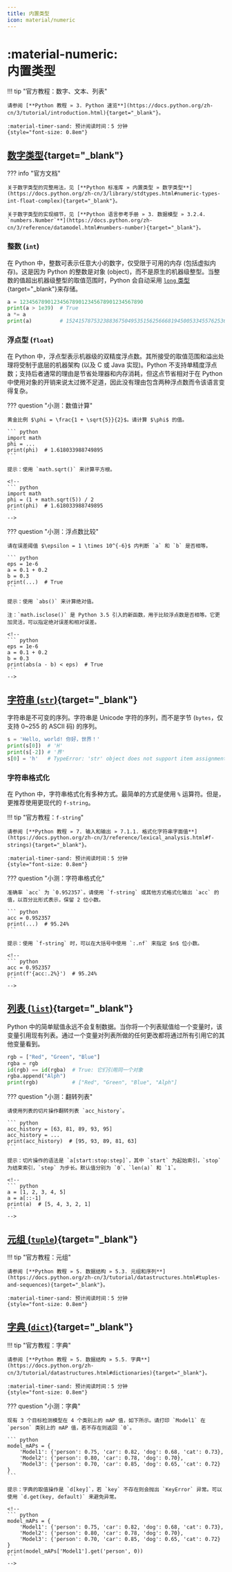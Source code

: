 ```yaml
---
title: 内置类型
icon: material/numeric
---
```


# :material-numeric:<br>内置类型

!!! tip "官方教程：数字、文本、列表"

    请参阅 [**Python 教程 » 3. Python 速览**](https://docs.python.org/zh-cn/3/tutorial/introduction.html){target="_blank"}。

    :material-timer-sand: 预计阅读时间：5 分钟
    {style="font-size: 0.8em"}

## [数字类型](https://docs.python.org/zh-cn/3/library/stdtypes.html#numeric-types-int-float-complex){target="_blank"}

??? info "官方文档"

    关于数字类型的完整用法，见 [**Python 标准库 » 内置类型 » 数字类型**](https://docs.python.org/zh-cn/3/library/stdtypes.html#numeric-types-int-float-complex){target="_blank"}。

    关于数字类型的实现细节，见 [**Python 语言参考手册 » 3. 数据模型 » 3.2.4. `numbers.Number`**](https://docs.python.org/zh-cn/3/reference/datamodel.html#numbers-number){target="_blank"}。

### 整数 (`int`)

在 Python 中，整数可表示任意大小的数字，仅受限于可用的内存 (包括虚拟内存)。这是因为 Python 的整数是对象 (object)，而不是原生的机器级整型。当整数的值超出机器级整型的取值范围时，Python 会自动采用 [`long` 类型](https://github.com/python/cpython/blob/main/Include/cpython/longintrepr.h){target="_blank"}来存储。<!-- 严谨性待审查 -->

``` python
a = 1234567890123456789012345678901234567890
print(a > 1e39)  # True
a *= a
print(a)         # 1524157875323883675049535156256668194500533455762536198787501905199875019052100
```

### 浮点型 (`float`)

在 Python 中，浮点型表示机器级的双精度浮点数。其所接受的取值范围和溢出处理将受制于底层的机器架构 (以及 C 或 Java 实现)。Python 不支持单精度浮点数；支持后者通常的理由是节省处理器和内存消耗，但这点节省相对于在 Python 中使用对象的开销来说太过微不足道，因此没有理由包含两种浮点数而令该语言变得复杂。

??? question "小测：数值计算"

    黄金比例 $\phi = \frac{1 + \sqrt{5}}{2}$。请计算 $\phi$ 的值。

    ``` python
    import math
    phi = ...
    print(phi)  # 1.618033988749895
    ```

    提示：使用 `math.sqrt()` 来计算平方根。

    <!--
    ``` python
    import math
    phi = (1 + math.sqrt(5)) / 2
    print(phi)  # 1.618033988749895
    ```
    -->

??? question "小测：浮点数比较"

    请在误差阈值 $\epsilon = 1 \times 10^{-6}$ 内判断 `a` 和 `b` 是否相等。

    ``` python
    eps = 1e-6
    a = 0.1 + 0.2
    b = 0.3
    print(...)  # True
    ```

    提示：使用 `abs()` 来计算绝对值。

    注：`math.isclose()` 是 Python 3.5 引入的新函数，用于比较浮点数是否相等。它更加灵活，可以指定绝对误差和相对误差。

    <!--
    ``` python
    eps = 1e-6
    a = 0.1 + 0.2
    b = 0.3
    print(abs(a - b) < eps)  # True
    ```
    -->

## [字符串 (`str`)](https://docs.python.org/zh-cn/3/library/stdtypes.html#textseq){target="_blank"}

字符串是不可变的序列。字符串是 Unicode 字符的序列，而不是字节 (`bytes`，仅支持 0~255 的 ASCII 码) 的序列。

``` python
s = 'Hello, world! 你好，世界！'
print(s[0])  # 'H'
print(s[-2]) # '界'
s[0] = 'h'   # TypeError: 'str' object does not support item assignment
```

### 字符串格式化

在 Python 中，字符串格式化有多种方式。最简单的方式是使用 `%` 运算符。但是，更推荐使用更现代的 `f-string`。

!!! tip "官方教程：`f-string`"

    请参阅 [**Python 教程 » 7. 输入和输出 » 7.1.1. 格式化字符串字面值**](https://docs.python.org/zh-cn/3/reference/lexical_analysis.html#f-strings){target="_blank"}。

    :material-timer-sand: 预计阅读时间：5 分钟
    {style="font-size: 0.8em"}

??? question "小测：字符串格式化"

    准确率 `acc` 为 `0.952357`。请使用 `f-string` 或其他方式格式化输出 `acc` 的值，以百分比形式表示，保留 2 位小数。

    ``` python
    acc = 0.952357
    print(...)  # 95.24%
    ```

    提示：使用 `f-string` 时，可以在大括号中使用 `:.nf` 来指定 $n$ 位小数。

    <!--
    ``` python
    acc = 0.952357
    print(f'{acc:.2%}')  # 95.24%
    ```
    -->

## [列表 (`list`)](https://docs.python.org/zh-cn/3/library/stdtypes.html#lists){target="_blank"}

Python 中的简单赋值永远不会复制数据。当你将一个列表赋值给一个变量时，该变量引用现有列表。通过一个变量对列表所做的任何更改都将通过所有引用它的其他变量看到。

``` python
rgb = ["Red", "Green", "Blue"]
rgba = rgb
id(rgb) == id(rgba)  # True: 它们引用同一个对象
rgba.append("Alph")
print(rgb)           # ["Red", "Green", "Blue", "Alph"]
```

??? question "小测：翻转列表"

    请使用列表的切片操作翻转列表 `acc_history`。

    ``` python
    acc_history = [63, 81, 89, 93, 95]
    acc_history = ...
    print(acc_history)  # [95, 93, 89, 81, 63]
    ```

    提示：切片操作的语法是 `a[start:stop:step]`，其中 `start` 为起始索引，`stop` 为结束索引，`step` 为步长。默认值分别为 `0`、`len(a)` 和 `1`。

    <!--
    ``` python
    a = [1, 2, 3, 4, 5]
    a = a[::-1]
    print(a)  # [5, 4, 3, 2, 1]
    ```
    -->

## [元组 (`tuple`)](https://docs.python.org/zh-cn/3/library/stdtypes.html#tuples){target="_blank"}

!!! tip "官方教程：元组"

    请参阅 [**Python 教程 » 5. 数据结构 » 5.3. 元组和序列**](https://docs.python.org/zh-cn/3/tutorial/datastructures.html#tuples-and-sequences){target="_blank"}。

    :material-timer-sand: 预计阅读时间：5 分钟
    {style="font-size: 0.8em"}

## [字典 (`dict`)](https://docs.python.org/zh-cn/3/library/stdtypes.html#mapping-types-dict){target="_blank"}

!!! tip "官方教程：字典"

    请参阅 [**Python 教程 » 5. 数据结构 » 5.5. 字典**](https://docs.python.org/zh-cn/3/tutorial/datastructures.html#dictionaries){target="_blank"}。

    :material-timer-sand: 预计阅读时间：5 分钟
    {style="font-size: 0.8em"}

??? question "小测：字典"

    现有 3 个目标检测模型在 4 个类别上的 mAP 值，如下所示。请打印 `Model1` 在 `person` 类别上的 mAP 值，若不存在则返回 `0`。

    ``` python
    model_mAPs = {
        'Model1': {'person': 0.75, 'car': 0.82, 'dog': 0.68, 'cat': 0.73},
        'Model2': {'person': 0.80, 'car': 0.78, 'dog': 0.70},
        'Model3': {'person': 0.70, 'car': 0.85, 'dog': 0.65, 'cat': 0.72}
    }
    ```

    提示：字典的取值操作是 `d[key]`，若 `key` 不存在则会抛出 `KeyError` 异常。可以使用 `d.get(key, default)` 来避免异常。

    <!--
    ``` python
    model_mAPs = {
        'Model1': {'person': 0.75, 'car': 0.82, 'dog': 0.68, 'cat': 0.73},
        'Model2': {'person': 0.80, 'car': 0.78, 'dog': 0.70},
        'Model3': {'person': 0.70, 'car': 0.85, 'dog': 0.65, 'cat': 0.72}
    }
    print(model_mAPs['Model1'].get('person', 0))
    ```
    -->
